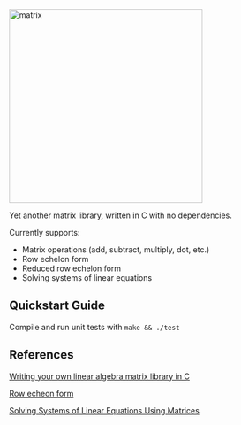 <img src="https://user-images.githubusercontent.com/39754370/153517332-9997530f-dec1-4736-aa85-f9ea3bcbacce.jpg" alt="matrix" width="350">

Yet another matrix library, written in C with no dependencies.

Currently supports:
- Matrix operations (add, subtract, multiply, dot, etc.)
- Row echelon form
- Reduced row echelon form
- Solving systems of linear equations

## Quickstart Guide

Compile and run unit tests with `make && ./test`

## References

[Writing your own linear algebra matrix library in C][1]

[Row echeon form][2]

[Solving Systems of Linear Equations Using Matrices][3]

[1]: https://www.andreinc.net/2021/01/20/writing-your-own-linear-algebra-matrix-library-in-c
[2]: https://en.wikipedia.org/wiki/Row_echelon_form
[3]: https://www.mathsisfun.com/algebra/systems-linear-equations-matrices.html
